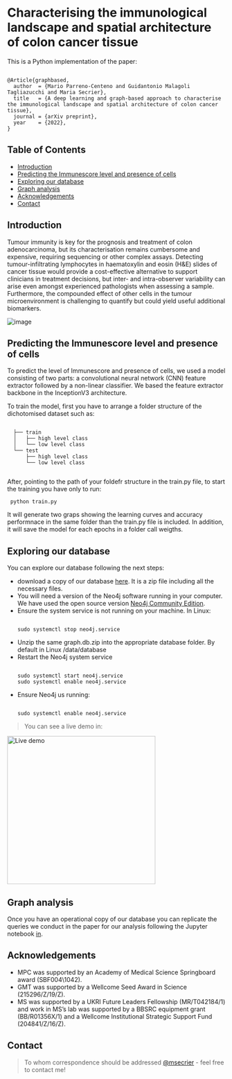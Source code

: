 # Characterising the immunological landscape and spatial architecture of colon cancer tissue

This is a Python implementation of the paper:

<pre><code>
@Article{graphbased,
  author  = {Mario Parreno-Centeno and Guidantonio Malagoli Tagliazucchi and Maria Secrier},
  title   = {A deep learning and graph-based approach to characterise the immunological landscape and spatial architecture of colon cancer tissue},
  journal = {arXiv preprint},
  year    = {2022},
}
</pre></code>












## Table of Contents
* [Introduction](#introduction)
* [Predicting the Immunescore level and presence of cells](#predicting)
* [Exploring our database](#explore)
* [Graph analysis](#analysis)
* [Acknowledgements](#acknowledgements)
* [Contact](#contact)
<!-- * [License](#license) -->


## Introduction
Tumour immunity is key for the prognosis and treatment of colon adenocarcinoma, but its characterisation remains cumbersome and expensive, requiring sequencing or other complex assays. Detecting tumour-infiltrating lymphocytes in haematoxylin and eosin (H&E) slides of cancer tissue would provide a cost-effective alternative to support clinicians in treatment decisions, but inter- and intra-observer variability can arise even amongst experienced pathologists when assessing a sample. Furthermore, the compounded effect of other cells in the tumour microenvironment is challenging to quantify but could yield useful additional biomarkers.

![image](https://user-images.githubusercontent.com/9571043/155305420-c473bbac-685a-432b-bb3e-bf8926a5f58f.png)



<a name="predicting"/>

## Predicting the Immunescore level and presence of cells

To predict the level of Immunescore and presence of cells, we used a model consisting of two parts: a convolutional neural network (CNN) feature extractor followed by a non-linear classifier. We based the feature extractor backbone in the InceptionV3 architecture. 

To train the model, first you have to arrange a folder structure of the dichotomised dataset such as:


  <pre><code>
  ├── train                  
  │   ├── high level class          
  │   └── low level class           
  └── test                  
      ├── high level class          
      └── low level class    
  </pre></code>
  
After, pointing to the path of your foldefr structure in the train.py file, to start the training you have only to run:

  <pre><code> python train.py </pre></code>
  
It will generate two graps showing the learning curves and accuracy performnace in the same folder than the train.py file is included. In addition, it will save the model for each epochs in a folder call weigths. 


<a name="explore"/>

## Exploring our database

You can explore our database following the next steps:
-  download a copy of our database [here](https://drive.google.com/file/d/1reNyA2uYW23SYnTMFCCgIBHov5voY6i7/view?usp=sharing/). It is a zip file including all the necessary files.
-  You will need a version of the Neo4j software running in your computer. We have used the open source version [Neo4j Community Edition](https://neo4j.com/download-center/#community).
- Ensure the system service is not running on your machine. In Linux:
  <pre><code> 
  sudo systemctl stop neo4j.service </pre></code>
- Unzip the same graph.db.zip into the appropriate database folder. By default in Linux <neo4j-home>/data/database
- Restart the Neo4j system service
  <pre><code> 
  sudo systemctl start neo4j.service 
  sudo systemctl enable neo4j.service
  </pre></code>
- Ensure Neo4j us running:
  <pre><code> 
  sudo systemctl enable neo4j.service </pre></code>
  
> You can see a live demo in:

[<img width="342" alt="Live demo" src="https://user-images.githubusercontent.com/9571043/155316306-bd8b2b9a-b224-4061-9d1f-de707ddd9543.png">](https://user-images.githubusercontent.com/9571043/155308305-37cf3912-f0ee-4020-a2c2-52c77b8c925c.mp4)



<a name="analysis"/>
  
## Graph analysis
Once you have an operational copy of our database you can replicate the queries we conduct in the paper for our analysis following the Jupyter notebook [in](https://github.com/secrierlab/TumourHistologyDL/blob/main/graph-analysis/queries_Neo4j.ipynb).
  



## Acknowledgements

- MPC was supported by an Academy of Medical Science Springboard award (SBF004\1042).
- GMT was supported by a Wellcome Seed Award in Science (215296/Z/19/Z).
-  MS was supported by a UKRI Future Leaders Fellowship (MR/T042184/1) and work in MS’s lab was supported by a BBSRC equipment grant (BB/R01356X/1) and a Wellcome Institutional Strategic Support Fund (204841/Z/16/Z).
 

## Contact
>To whom correspondence should be addressed [@msecrier](https://www.ucl.ac.uk/biosciences/people/dr-maria-secrier/) - feel free to contact me!


<!-- Optional -->
<!-- ## License -->
<!-- This project is open source and available under the [... License](). -->
